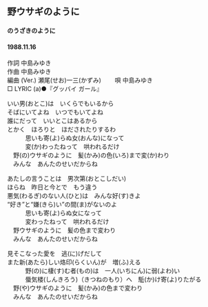 ## 野ウサギのように
#### のうざきのように
#### 1988.11.16


作詞     中島みゆき  
作曲      中島みゆき  
編曲 (Ver.) 瀬尾(せお)一三(かずみ)　　 
唄     中島みゆき   
□ LYRIC (a)●『グッバイ ガール』　　   
  
いい男(おとこ)は　いくらでもいるから  
そばにいてよね　いつでもいてよね  
誰にだって　いいとこはあるから  
とかく　ほろりと　ほだされたりするわ  
　　　思いも寄(よ)らぬ女(おんな)になって  
　　　変(か)わったねって　哄われるだけ  
　野(の)ウサギのように　髪(かみ)の色(いろ)まで変(か)わり  
　みんな　あんたのせいだからね  
  
あたしの言うことは　男次第(おとこしだい)  
ほらね　昨日と今とで　もう違う  
悪気(わるぎ)のない人(ひと)は　みんな好(す)きよ  
“好き”と“嫌(きら)い”の間(ま)がないのよ  
　　　思いも寄(よ)らぬ女になって  
　　　変わったねって　哄われるだけ  
　野ウサギのように　髪の色まで変わり  
　みんな　あんたのせいだからね  
  
見そこなった愛を　逃(に)げだして  
また新(あたら)しい烙印(らくいん)が　増(ふ)える  
　　　野(の)に棲(す)む者(もの)は　一人(いちにん)に弱(よわ)い  
　　　蜃気楼(しんきろう)（きつねのもり）へ　駈(か)け寄(よ)りたがる  
　野(や)ウサギのように　髪(かみ)の色まで変わり  
　みんな　あんたのせいだからね  